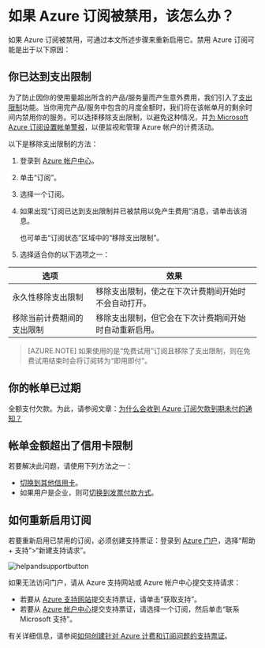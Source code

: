 <properties
	pageTitle="如果 Azure 订阅被禁用，该怎么办？| Azure"
	description="介绍 Azure 订阅被禁用的原因以及相关解决方案"
	services=""
	documentationCenter=""
	authors="genlin"
	manager="msmbaldwin"
	editor=""
	tags="billing"
	/>

<tags
	ms.service="billing"
	ms.date="07/27/2016"
	wacn.date=""/>

# 如果 Azure 订阅被禁用，该怎么办？

如果 Azure 订阅被禁用，可通过本文所述步骤来重新启用它。禁用 Azure 订阅可能是出于以下原因：

## 你已达到支出限制

为了防止因你的使用量超出所含的产品/服务量而产生意外费用，我们引入了[支出限制](/pricing/spending-limits/)功能。当你用完产品/服务中包含的月度金额时，我们将在该帐单月的剩余时间内禁用你的服务。可以选择移除支出限制，以避免这种情况，并[为 Microsoft Azure 订阅设置帐单警报](/documentation/articles/billing-set-up-alerts/)，以便监视和管理 Azure 帐户的计费活动。

以下是移除支出限制的方法：

1. 登录到 [Azure 帐户中心](https://account.windowsazure.cn/Home/Index)。

2. 单击“订阅”。

3. 选择一个订阅。

4. 如果出现“订阅已达到支出限制并已被禁用以免产生费用”消息，请单击该消息。
	
	也可单击“订阅状态”区域中的“移除支出限制”。
	
5. 选择适合你的以下选项之一：

|选项|效果|
|------|------|
|永久性移除支出限制|移除支出限制，使之在下次计费期间开始时不会自动打开。|
|移除当前计费期间的支出限制|移除支出限制，但它会在下次计费期间开始时自动重新启用。|

>[AZURE.NOTE] 如果使用的是“免费试用”订阅且移除了支出限制，则在免费试用结束时会将订阅转为“即用即付”。

## 你的帐单已过期

全额支付欠款。为此，请参阅文章：[为什么会收到 Azure 订阅欠款到期未付的通知？](/documentation/articles/billing-azure-subscription-past-due-balance/#what-can-you-do-to-resolve-the-issue)

## 帐单金额超出了信用卡限制

若要解决此问题，请使用下列方法之一：

- [切换到其他信用卡](/documentation/articles/billing-how-to-change-credit-card/)。
- 如果用户是企业，则可[切换到发票付款方式](/pricing/invoicing/)。

## 如何重新启用订阅

若要重新启用已禁用的订阅，必须创建支持票证：登录到 [Azure 门户](https://portal.azure.com/)，选择“帮助 + 支持”>“新建支持请求”。

![helpandsupportbutton](./media/billing-how-to-create-billing-support-ticket/helpandsupport.png)

如果无法访问门户，请从 Azure 支持网站或 Azure 帐户中心提交支持请求：

 * 若要从 [Azure 支持网站](https://azure.microsoft.com/support/options/)提交支持票证，请单击“获取支持”。
 * 若要从 [Azure 帐户中心](https://account.windowsazure.com/Subscriptions)提交支持票证，请选择一个订阅，然后单击“联系 Microsoft 支持”。

有关详细信息，请参阅[如何创建针对 Azure 计费和订阅问题的支持票证](/documentation/articles/billing-how-to-create-billing-support-ticket/)。

<!---HONumber=Mooncake_0919_2016-->